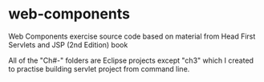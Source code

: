 # web-components
Web Components exercise source code based on material from Head First Servlets and JSP (2nd Edition) book

All of the "Ch#-" folders are Eclipse projects except "ch3" which I created to practise building servlet project from command line. 